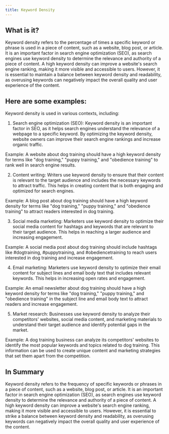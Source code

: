 ```yaml
---
title: Keyword Density
---
```




## What is it?

Keyword density refers to the percentage of times a specific keyword or phrase is used in a piece of content, such as a website, blog post, or article. It is an important factor in search engine optimization (SEO), as search engines use keyword density to determine the relevance and authority of a piece of content. A high keyword density can improve a website's search engine ranking, making it more visible and accessible to users. However, it is essential to maintain a balance between keyword density and readability, as overusing keywords can negatively impact the overall quality and user experience of the content.

## Here are some examples:

Keyword density is used in various contexts, including:

1. Search engine optimization (SEO): Keyword density is an important factor in SEO, as it helps search engines understand the relevance of a webpage to a specific keyword. By optimizing the keyword density, website owners can improve their search engine rankings and increase organic traffic.

Example: A website about dog training should have a high keyword density for terms like "dog training," "puppy training," and "obedience training" to rank well in search engine results.

2. Content writing: Writers use keyword density to ensure that their content is relevant to the target audience and includes the necessary keywords to attract traffic. This helps in creating content that is both engaging and optimized for search engines.

Example: A blog post about dog training should have a high keyword density for terms like "dog training," "puppy training," and "obedience training" to attract readers interested in dog training.

3. Social media marketing: Marketers use keyword density to optimize their social media content for hashtags and keywords that are relevant to their target audience. This helps in reaching a larger audience and increasing engagement.

Example: A social media post about dog training should include hashtags like #dogtraining, #puppytraining, and #obediencetraining to reach users interested in dog training and increase engagement.

4. Email marketing: Marketers use keyword density to optimize their email content for subject lines and email body text that includes relevant keywords. This helps in increasing open rates and engagement.

Example: An email newsletter about dog training should have a high keyword density for terms like "dog training," "puppy training," and "obedience training" in the subject line and email body text to attract readers and increase engagement.

5. Market research: Businesses use keyword density to analyze their competitors' websites, social media content, and marketing materials to understand their target audience and identify potential gaps in the market.

Example: A dog training business can analyze its competitors' websites to identify the most popular keywords and topics related to dog training. This information can be used to create unique content and marketing strategies that set them apart from the competition.

## In Summary

Keyword density refers to the frequency of specific keywords or phrases in a piece of content, such as a website, blog post, or article. It is an important factor in search engine optimization (SEO), as search engines use keyword density to determine the relevance and authority of a piece of content. A high keyword density can improve a website's search engine ranking, making it more visible and accessible to users. However, it is essential to strike a balance between keyword density and readability, as overusing keywords can negatively impact the overall quality and user experience of the content.